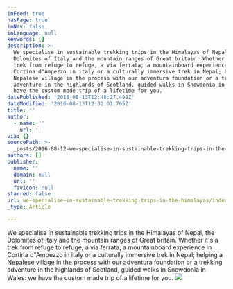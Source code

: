 ```yaml
---
inFeed: true
hasPage: true
inNav: false
inLanguage: null
keywords: []
description: >-
  We specialise in sustainable trekking trips in the Himalayas of Nepal, the
  Dolomites of Italy and the mountain ranges of Great britain. Whether it's a
  trek from refuge to refuge, a via ferrata, a mountainboard experience in
  Cortina d"Ampezzo in italy or a culturally immersive trek in Nepal; helping a
  Nepalese village in the process with our adventura foundation or a trekking
  adventure in the highlands of Scotland, guided walks in Snowdonia in Wales: we
  have the custom made trip of a lifetime for you.
datePublished: '2016-08-13T12:48:27.498Z'
dateModified: '2016-08-13T12:32:01.765Z'
title: ''
author:
  - name: ''
    url: ''
via: {}
sourcePath: >-
  _posts/2016-08-12-we-specialise-in-sustainable-trekking-trips-in-the-himalayas.md
authors: []
publisher:
  name: ''
  domain: null
  url: ''
  favicon: null
starred: false
url: we-specialise-in-sustainable-trekking-trips-in-the-himalayas/index.html
_type: Article

---
```

We specialise in sustainable trekking trips in the Himalayas of Nepal, the Dolomites of Italy and the mountain ranges of Great britain. Whether it's a trek from refuge to refuge, a via ferrata, a mountainboard experience in Cortina d"Ampezzo in italy or a culturally immersive trek in Nepal; helping a Nepalese village in the process with our adventura foundation or a trekking adventure in the highlands of Scotland, guided walks in Snowdonia in Wales: we have the custom made trip of a lifetime for you.
![](https://the-grid-user-content.s3-us-west-2.amazonaws.com/1c05fde6-c9a7-474a-82b2-5039273d02ea.jpg)